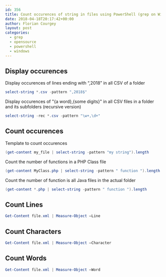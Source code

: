 ```yaml
---
id: 356
title: Count occurences of string in files using PowerShell (grep on Windows)
date: 2018-04-18T20:17:42+00:00
author: Florian Courgey
layout: post
categories:
  - grep
  - opensource
  - powershell
  - windows
---
```

## Display occurences

Display occurences of lines ending with &#8220;,2018&#8221; in all CSV of a folder
```powershell
select-string *.csv -pattern ",2018$"
```

Display occurences of "{a word},{some digits}" in all CSV files in a folder and its subfolders (recursive version)
```powershell
select-string -rec *.csv -pattern "\w+,\d+"
```

## Count occurences

Template to count occurences
```powershell
(get-content my_file | select-string -pattern "my string").length
```

Count the number of functions in a PHP Class file
```powershell
(get-content MyClass.php | select-string -pattern " function ").length
```

Count the number of function is all Java files in the actual folder
```powershell
(get-content *.php | select-string -pattern " function ").length
```

## Count Lines
```powershell
Get-Content file.xml | Measure-Object –Line
```

## Count Characters
```powershell
Get-Content file.xml | Measure-Object –Character
```

## Count Words
```powershell
Get-Content file.xml | Measure-Object –Word
```
